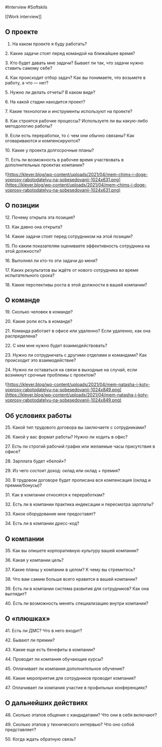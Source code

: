 #Interview #Softskils

[[Work interview]]

## О проекте

1.  На каком проекте я буду работать?

2. Какие задачи стоят перед командой на ближайшее время?

3. Кто будет давать мне задачи? Бывает ли так, что задачи нужно ставить самому себе?

4. Как происходит отбор задач? Как вы понимаете, что возьмете в работу, а что — нет?

5. Нужно ли делать отчеты? В каком виде?

6. На какой стадии находится проект?

7. Какие технологии и инструменты используют на проекте?

8. Как строятся рабочие процессы? Используете ли вы какую-либо методологию работы?

9. Если есть переработки, то с чем они обычно связаны? Как оговариваются и компенсируются?

10. Какие у проекта долгосрочные планы?

11. Есть ли возможность в рабочее время участвовать в дополнительных проектах компании?

![https://klever.blog/wp-content/uploads/2021/04/mem-chims-i-doge-voprosy-rabotodatelyu-na-sobesedovanii-1024x631.png](https://klever.blog/wp-content/uploads/2021/04/mem-chims-i-doge-voprosy-rabotodatelyu-na-sobesedovanii-1024x631.png)

## О позиции

12. Почему открыта эта позиция?

13. Как давно она открыта?

14. Какие задачи стоят перед сотрудником на этой позиции?

15. По каким показателям оцениваете эффективность сотрудника на этой должности?

16. Выполнял ли кто-то эти задачи до меня?

17. Каких результатов вы ждёте от нового сотрудника во время испытательного срока?

18. Какие перспективы роста в этой должности в вашей компании?

## О команде

19. Сколько человек в команде?

20. Какие роли есть в команде?

21. Команда работает в офисе или удаленно? Если удаленно, как она распределена?

22. С кем мне нужно будет взаимодействовать?

23. Нужно ли сотрудничать с другими отделами и командами? Как происходит это взаимодействие?

24. Нужно ли оставаться на связи в выходные на случай, если возникнут срочные проблемы с проектом?

![https://klever.blog/wp-content/uploads/2021/04/mem-natasha-i-koty-voprosy-rabotodatelyu-na-sobesedovanii-1024x849.png](https://klever.blog/wp-content/uploads/2021/04/mem-natasha-i-koty-voprosy-rabotodatelyu-na-sobesedovanii-1024x849.png)

## Об условиях работы

25. Какой тип трудового договора вы заключаете с сотрудниками?

26. Какой у вас формат работы? Нужно ли ходить в офис?

27. Есть ли строгий рабочий график или желаемые часы присутствия в офисе?

28. Зарплата будет «белой»?

29. Из чего состоит доход: оклад или оклад + премия?

30. В трудовом договоре будет прописана вся компенсация (оклад и премии/бонусы)?

31. Как в компании относятся к переработкам?

32. Есть ли в компании практика индексации и пересмотра зарплаты?

33. Какое оборудование мне предоставят?

34. Есть ли в компании дресс-код?

## О компании

35. Как вы опишете корпоративную культуру вашей компании?

36. Какая у компании цель?

37. Какие планы у компании в целом? К чему вы стремитесь?

38. Что вам самим больше всего нравится в вашей компании?

39. Есть ли в компании система развития для сотрудников? Как она выглядит?

40. Есть ли возможность менять специализацию внутри компании?

## О «плюшках»

41. Есть ли ДМС? Что в него входит?

42. Бывают ли премии?

43. Какие еще есть бенефиты в компании?

44. Проводит ли компания обучающие курсы?

45. Оплачивает ли компания дополнительное обучение?

46. Какие мероприятия для сотрудников проводит компания?

47. Оплачивает ли компания участие в профильных конференциях?

## О дальнейших действиях

48. Сколько этапов общения с кандидатами? Что они в себя включают?

49. Сколько этапов у технического интервью? Что оно собой представляет?

50. Когда ждать обратную связь?